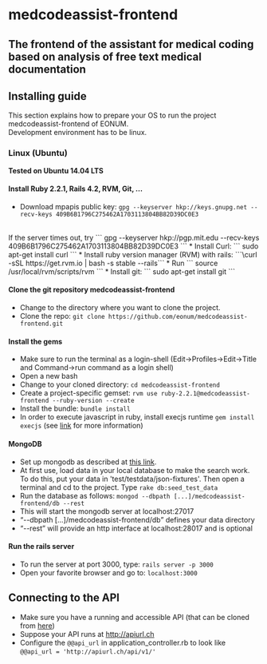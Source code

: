 # medcodeassist-frontend
## The frontend of the assistant for medical coding based on analysis of free text medical documentation

## Installing guide
This section explains how to prepare your OS to run the project medcodeassist-frontend of EONUM.
<br>
Development environment has to be linux.

### Linux (Ubuntu)
<b> Tested on Ubuntu 14.04 LTS </b>

#### Install Ruby 2.2.1, Rails 4.2, RVM, Git, ...

* Download mpapis public key: ``` gpg --keyserver hkp://keys.gnupg.net --recv-keys 409B6B1796C275462A1703113804BB82D39DC0E3 ```
<br>
If the server times out, try ``` gpg --keyserver hkp://pgp.mit.edu --recv-keys 409B6B1796C275462A1703113804BB82D39DC0E3 ```
* Install Curl: ``` sudo apt-get install curl ```
* Install ruby version manager (RVM) with rails: ```\curl -sSL https://get.rvm.io | bash -s stable --rails```
* Run ``` source /usr/local/rvm/scripts/rvm ```
* Install git: ``` sudo apt-get install git ```

#### Clone the git repository medcodeassist-frontend
* Change to the directory where you want to clone the project.
* Clone the repo: ``` git clone https://github.com/eonum/medcodeassist-frontend.git ```

#### Install the gems
* Make sure to run the terminal as a login-shell (Edit->Profiles->Edit->Title and Command->run command as a login shell)
* Open a new bash
* Change to your cloned directory: ```cd medcodeassist-frontend ```
* Create a project-specific gemset: ``` rvm use ruby-2.2.1@medcodeassist-frontend --ruby-version --create ```
* Install the bundle: ``` bundle install ```
* In order to execute javascript in ruby, install execjs runtime ``` gem install execjs ``` (see <a href="https://github.com/rails/execjs">link</a> for more information)

#### MongoDB
- Set up mongodb as described at <a href="https://docs.mongodb.org/manual/administration/install-on-linux/#recommended">this link</a>.
- At first use, load data in your local database to make the search work. To do this, put your data in 'test/testdata/json-fixtures'. Then open a terminal and cd to the project. Type `rake db:seed_test_data`
- Run the database as follows: ``` mongod --dbpath [...]/medcodeassist-frontend/db --rest ```
- This will start the mongodb server at localhost:27017
- <q>--dbpath [...]/medcodeassist-frontend/db</q> defines your data directory
- <q>--rest</q> will provide an http interface at localhost:28017 and is optional

#### Run the rails server ####
* To run the server at port 3000, type: ``` rails server -p 3000 ```
* Open your favorite browser and go to: ``` localhost:3000 ```

## Connecting to the API
* Make sure you have a running and accessible API (that can be cloned from <a href="https://github.com/eonum/medcodeassist">here</a>)
* Suppose your API runs at http://apiurl.ch
* Configure the `@@api_url` in application_controller.rb to look like `@@api_url = 'http://apiurl.ch/api/v1/'`
